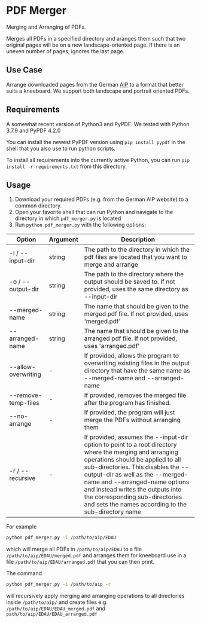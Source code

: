 # PDF Merger
Merging and Arranging of PDFs.

Merges all PDFs in a specified directory and aranges them such that two original pages will be on a new landscape-oriented page. If there is an uneven number of pages, ignores the last page.

## Use Case
Arrange downloaded pages from the German [AIP](https://aip.dfs.de/BasicVFR) to a format that better suits a kneeboard. We support both landscape and portrait oriented PDFs.

## Requirements
A somewhat recent version of Python3 and PyPDF. We tested with Python 3.7.9 and PyPDF 4.2.0

You can install the newest PyPDF version using `pip install pypdf` in the shell that you also use to run python scripts.

To install all requirements into the currently active Python, you can run `pip install -r requirements.txt` from this directory.

## Usage
1. Download your required PDFs (e.g. from the German AIP website) to a common directory.
2. Open your favorite shell that can run Python and navigate to the directory in which `pdf_merger.py` is located
3. Run `python pdf_merger.py` with the following options:

| Option | Argument | Description |
| ------ | -------- | ----------- |
| -i / --input-dir | string | The path to the directory in which the pdf files are located that you want to merge and arrange |
| -o / --output-dir | string | The path to the directory where the output should be saved to. If not provided, uses the same directory as --input-dir |
| --merged-name | string | The name that should be given to the merged pdf file. If not provided, uses 'merged.pdf' |
| --arranged-name | string | The name that should be given to the arranged pdf file. If not provided, uses 'arranged.pdf' |
| --allow-overwriting | - | If provided, allows the program to overwriting existing files in the output directory that have the same name as --merged-name and --arranged-name |
| --remove-temp-files | - | If provided, removes the merged file after the program has finished. |
| --no-arrange | - | If provided, the program will just merge the PDFs without arranging them |
| -r / --recursive | - | If provided, assumes the --input-dir option to point to a root directory where the merging and arranging operations should be applied to all sub-directories. This disables the --output-dir as well as the --merged-name and --arranged-name options and instead writes the outputs into the corresponding sub-directories and sets the names according to the sub-directory name |

For example
```bash
python pdf_merger.py -i /path/to/aip/EDAU
```
which will merge all PDFs in `/path/to/aip/EDAU` to a file `/path/to/aip/EDAU/merged.pdf` and arranges them for kneeboard use in a file `/path/to/aip/EDAU/arranged.pdf` that you can then print.

The command
```bash
python pdf_merger.py -i /path/to/aip -r
```
will recursively apply merging and arranging operations to all directories inside `/path/to/aip/` and create files e.g. `/path/to/aip/EDAU/EDAU_merged.pdf` and `path/to/aip/EDAU/EDAU_arranged.pdf`
